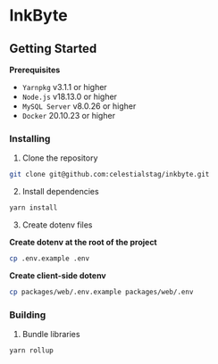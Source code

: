 # InkByte

## Getting Started

**Prerequisites**

- `Yarnpkg` v3.1.1 or higher
- `Node.js` v18.13.0 or higher
- `MySQL Server` v8.0.26 or higher
- `Docker` 20.10.23 or higher

### Installing

1. Clone the repository

```bash
git clone git@github.com:celestialstag/inkbyte.git
```

2. Install dependencies

```bash
yarn install
```

3.  Create dotenv files

**Create dotenv at the root of the project**

```bash
cp .env.example .env
```

**Create client-side dotenv**

```bash
cp packages/web/.env.example packages/web/.env
```

### Building

1. Bundle libraries

```bash
yarn rollup
```
